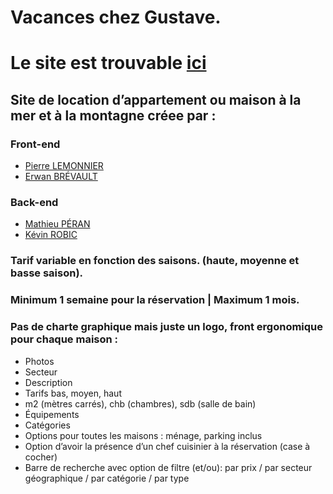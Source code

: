 # Vacances chez Gustave.

# Le site est trouvable [ici](https://erwanbrev.github.io/ClubVacances/)

## Site de location d’appartement ou maison à la mer et à la montagne créee par :

### Front-end

- [Pierre LEMONNIER](https://github.com/PierreL35120)
- [Erwan BRÉVAULT](https://github.com/erwanbrev)

### Back-end

- [Mathieu PÉRAN](https://github.com/Mathieu-URA)
- [Kévin ROBIC](https://github.com/Kero3333)

### Tarif variable en fonction des saisons. (haute, moyenne et basse saison).

### Minimum 1 semaine pour la réservation | Maximum 1 mois.

### Pas de charte graphique mais juste un logo, front ergonomique pour chaque maison :

- Photos
- Secteur
- Description
- Tarifs bas, moyen, haut
- m2 (mètres carrés), chb (chambres), sdb (salle de bain)
- Équipements
- Catégories
- Options pour toutes les maisons : ménage, parking inclus
- Option d’avoir la présence d’un chef cuisinier à la réservation (case à cocher)
- Barre de recherche avec option de filtre (et/ou): par prix / par secteur géographique / par catégorie / par type
